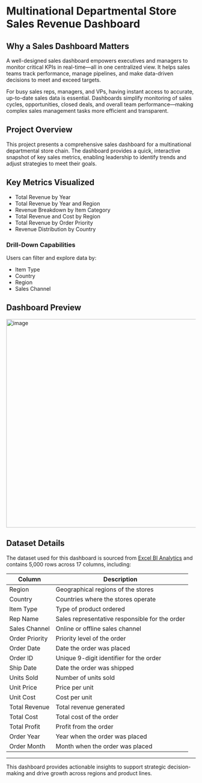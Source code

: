 # Multinational Departmental Store Sales Revenue Dashboard

## Why a Sales Dashboard Matters  
A well-designed sales dashboard empowers executives and managers to monitor critical KPIs in real-time—all in one centralized view. It helps sales teams track performance, manage pipelines, and make data-driven decisions to meet and exceed targets.

For busy sales reps, managers, and VPs, having instant access to accurate, up-to-date sales data is essential. Dashboards simplify monitoring of sales cycles, opportunities, closed deals, and overall team performance—making complex sales management tasks more efficient and transparent.

## Project Overview  
This project presents a comprehensive sales dashboard for a multinational departmental store chain. The dashboard provides a quick, interactive snapshot of key sales metrics, enabling leadership to identify trends and adjust strategies to meet their goals.

## Key Metrics Visualized  
- Total Revenue by Year  
- Total Revenue by Year and Region  
- Revenue Breakdown by Item Category  
- Total Revenue and Cost by Region  
- Total Revenue by Order Priority  
- Revenue Distribution by Country  

### Drill-Down Capabilities  
Users can filter and explore data by:  
- Item Type  
- Country  
- Region  
- Sales Channel  

## Dashboard Preview  
<img width="553" alt="image" src="https://github.com/user-attachments/assets/3d84e7b2-86e1-4496-ae48-fd375e3b0bf8" />


## Dataset Details  
The dataset used for this dashboard is sourced from [Excel BI Analytics](https://excelbianalytics.com/wp/downloads-18-sample-csv-files-data-sets-for-testing-sales/) and contains 5,000 rows across 17 columns, including:  

| Column       | Description                                    |  
|--------------|------------------------------------------------|  
| Region       | Geographical regions of the stores             |  
| Country      | Countries where the stores operate              |  
| Item Type    | Type of product ordered                         |  
| Rep Name     | Sales representative responsible for the order |  
| Sales Channel| Online or offline sales channel                  |  
| Order Priority| Priority level of the order                      |  
| Order Date   | Date the order was placed                        |  
| Order ID     | Unique 9-digit identifier for the order         |  
| Ship Date    | Date the order was shipped                        |  
| Units Sold   | Number of units sold                             |  
| Unit Price   | Price per unit                                  |  
| Unit Cost    | Cost per unit                                   |  
| Total Revenue| Total revenue generated                          |  
| Total Cost   | Total cost of the order                          |  
| Total Profit | Profit from the order                            |  
| Order Year   | Year when the order was placed                   |  
| Order Month  | Month when the order was placed                  |  

---

This dashboard provides actionable insights to support strategic decision-making and drive growth across regions and product lines.

